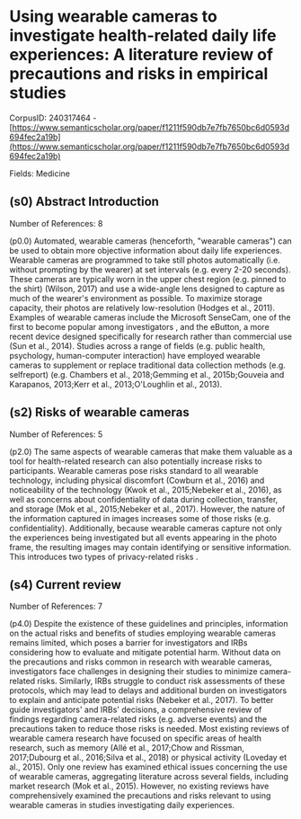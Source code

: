 # Using wearable cameras to investigate health-related daily life experiences: A literature review of precautions and risks in empirical studies

CorpusID: 240317464 - [https://www.semanticscholar.org/paper/f1211f590db7e7fb7650bc6d0593d694fec2a19b](https://www.semanticscholar.org/paper/f1211f590db7e7fb7650bc6d0593d694fec2a19b)

Fields: Medicine

## (s0) Abstract Introduction
Number of References: 8

(p0.0) Automated, wearable cameras (henceforth, "wearable cameras") can be used to obtain more objective information about daily life experiences. Wearable cameras are programmed to take still photos automatically (i.e. without prompting by the wearer) at set intervals (e.g. every 2-20 seconds). These cameras are typically worn in the upper chest region (e.g. pinned to the shirt) (Wilson, 2017) and use a wide-angle lens designed to capture as much of the wearer's environment as possible. To maximize storage capacity, their photos are relatively low-resolution (Hodges et al., 2011). Examples of wearable cameras include the Microsoft SenseCam, one of the first to become popular among investigators , and the eButton, a more recent device designed specifically for research rather than commercial use (Sun et al., 2014). Studies across a range of fields (e.g. public health, psychology, human-computer interaction) have employed wearable cameras to supplement or replace traditional data collection methods (e.g. selfreport) (e.g. Chambers et al., 2018;Gemming et al., 2015b;Gouveia and Karapanos, 2013;Kerr et al., 2013;O'Loughlin et al., 2013).
## (s2) Risks of wearable cameras
Number of References: 5

(p2.0) The same aspects of wearable cameras that make them valuable as a tool for health-related research can also potentially increase risks to participants. Wearable cameras pose risks standard to all wearable technology, including physical discomfort (Cowburn et al., 2016) and noticeability of the technology (Kwok et al., 2015;Nebeker et al., 2016), as well as concerns about confidentiality of data during collection, transfer, and storage (Mok et al., 2015;Nebeker et al., 2017). However, the nature of the information captured in images increases some of those risks (e.g. confidentiality). Additionally, because wearable cameras capture not only the experiences being investigated but all events appearing in the photo frame, the resulting images may contain identifying or sensitive information. This introduces two types of privacy-related risks .
## (s4) Current review
Number of References: 7

(p4.0) Despite the existence of these guidelines and principles, information on the actual risks and benefits of studies employing wearable cameras remains limited, which poses a barrier for investigators and IRBs considering how to evaluate and mitigate potential harm. Without data on the precautions and risks common in research with wearable cameras, investigators face challenges in designing their studies to minimize camera-related risks. Similarly, IRBs struggle to conduct risk assessments of these protocols, which may lead to delays and additional burden on investigators to explain and anticipate potential risks (Nebeker et al., 2017). To better guide investigators' and IRBs' decisions, a comprehensive review of findings regarding camera-related risks (e.g. adverse events) and the precautions taken to reduce those risks is needed. Most existing reviews of wearable camera research have focused on specific areas of health research, such as memory (Allé et al., 2017;Chow and Rissman, 2017;Dubourg et al., 2016;Silva et al., 2018) or physical activity (Loveday et al., 2015). Only one review has examined ethical issues concerning the use of wearable cameras, aggregating literature across several fields, including market research (Mok et al., 2015). However, no existing reviews have comprehensively examined the precautions and risks relevant to using wearable cameras in studies investigating daily experiences.
